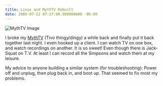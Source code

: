 ```yaml
---
title: Linux and MythTV Rebuilt
date: 2005-07-22 07:27:00.000000000 -06:00
---
```

![MythTV Image](/images/old/epgvideo.png)

I broke my <a href="http://www.mythtv.org">MythTV</a> (Tivo thingy/dingy) a while back and finally put it back together last night. I even hooked up a client. I can watch TV on one box, and watch recordings on another. It is so sweet! Even though there is Jack-Squat on T.V. At least I can record all the Simpsons and watch them at my leisure.

My advice to anyone building a similar system (for troubleshooting): Power off and unplug, then plug back in, and boot up. That seemed to fix most my problems.
